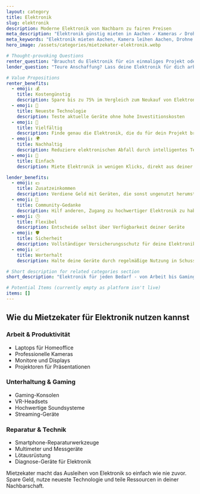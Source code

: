 ```yaml
---
layout: category
title: Elektronik
slug: elektronik
description: Moderne Elektronik von Nachbarn zu fairen Preisen
meta_description: "Elektronik günstig mieten in Aachen ✓ Kameras ✓ Drohnen ✓ Gaming Equipment und mehr. Finde hochwertige Elektronik zum Ausleihen in deiner Nachbarschaft mit Mietzekater."
meta_keywords: "Elektronik mieten Aachen, Kamera leihen Aachen, Drohne mieten Aachen, Gaming Equipment, Elektronik ausleihen, günstige Elektronik, lokaler Verleih Aachen"
hero_image: /assets/categories/mietzekater-elektronik.webp

# Thought-provoking Questions
renter_question: "Brauchst du Elektronik für ein einmaliges Projekt oder kurzzeitig?"
lender_question: "Teure Anschaffung? Lass deine Elektronik für dich arbeiten!"

# Value Propositions
renter_benefits:
  - emoji: 💰
    title: Kostengünstig
    description: Spare bis zu 75% im Vergleich zum Neukauf von Elektronikgeräten
  - emoji: 🔬
    title: Neueste Technologie
    description: Teste aktuelle Geräte ohne hohe Investitionskosten
  - emoji: 🌈
    title: Vielfältig
    description: Finde genau die Elektronik, die du für dein Projekt brauchst
  - emoji: 🌍
    title: Nachhaltig
    description: Reduziere elektronischen Abfall durch intelligentes Teilen
  - emoji: 🤝
    title: Einfach
    description: Miete Elektronik in wenigen Klicks, direkt aus deiner Nachbarschaft

lender_benefits:
  - emoji: 💵
    title: Zusatzeinkommen
    description: Verdiene Geld mit Geräten, die sonst ungenutzt herumstehen
  - emoji: 🤲
    title: Community-Gedanke
    description: Hilf anderen, Zugang zu hochwertiger Elektronik zu haben
  - emoji: 🕒
    title: Flexibel
    description: Entscheide selbst über Verfügbarkeit deiner Geräte
  - emoji: 🛡️
    title: Sicherheit
    description: Vollständiger Versicherungsschutz für deine Elektronik
  - emoji: 📈
    title: Werterhalt
    description: Halte deine Geräte durch regelmäßige Nutzung in Schuss

# Short description for related categories section
short_description: "Elektronik für jeden Bedarf - von Arbeit bis Gaming"

# Potential Items (currently empty as platform isn't live)
items: []
---
```


## Wie du Mietzekater für Elektronik nutzen kannst

<div class="use-cases-grid">
  <div class="use-case-card">
    <h3><i class="fas fa-laptop"></i> Arbeit & Produktivität</h3>
    <ul>
      <li>Laptops für Homeoffice</li>
      <li>Professionelle Kameras</li>
      <li>Monitore und Displays</li>
      <li>Projektoren für Präsentationen</li>
    </ul>
  </div>

  <div class="use-case-card">
    <h3><i class="fas fa-gamepad"></i> Unterhaltung & Gaming</h3>
    <ul>
      <li>Gaming-Konsolen</li>
      <li>VR-Headsets</li>
      <li>Hochwertige Soundsysteme</li>
      <li>Streaming-Geräte</li>
    </ul>
  </div>

  <div class="use-case-card">
    <h3><i class="fas fa-tools"></i> Reparatur & Technik</h3>
    <ul>
      <li>Smartphone-Reparaturwerkzeuge</li>
      <li>Multimeter und Messgeräte</li>
      <li>Lötausrüstung</li>
      <li>Diagnose-Geräte für Elektronik</li>
    </ul>
  </div>
</div>

Mietzekater macht das Ausleihen von Elektronik so einfach wie nie zuvor. Spare Geld, nutze neueste Technologie und teile Ressourcen in deiner Nachbarschaft.

